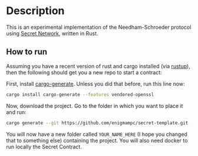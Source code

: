 # Description

This is an experimental implementation of the Needham-Schroeder protocol using
[Secret Network](https://github.com/enigmampc/SecretNetwork), written in Rust.

## How to run

Assuming you have a recent version of rust and cargo installed (via [rustup](https://rustup.rs/)),
then the following should get you a new repo to start a contract:

First, install
[cargo-generate](https://github.com/ashleygwilliams/cargo-generate).
Unless you did that before, run this line now:

```sh
cargo install cargo-generate --features vendored-openssl
```

Now, download the project.
Go to the folder in which you want to place it and run:

```sh
cargo generate --git https://github.com/enigmampc/secret-template.git --name YOUR_NAME_HERE
```

You will now have a new folder called `YOUR_NAME_HERE` (I hope you changed that to something else)
containing the project.
You will also need docker to run locally the Secret Contract.
